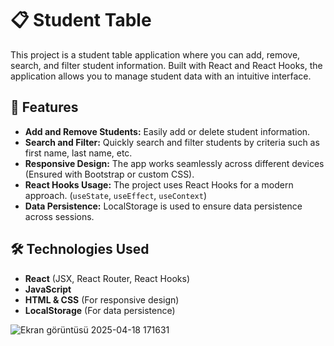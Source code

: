 # 📋 Student Table

This project is a student table application where you can add, remove, search, and filter student information. Built with React and React Hooks, the application allows you to manage student data with an intuitive interface.

## 🚀 Features

- **Add and Remove Students:** Easily add or delete student information.
- **Search and Filter:** Quickly search and filter students by criteria such as first name, last name, etc.
- **Responsive Design:** The app works seamlessly across different devices (Ensured with Bootstrap or custom CSS).
- **React Hooks Usage:** The project uses React Hooks for a modern approach. (`useState`, `useEffect`, `useContext`)
- **Data Persistence:** LocalStorage is used to ensure data persistence across sessions.

## 🛠️ Technologies Used

- **React** (JSX, React Router, React Hooks)
- **JavaScript**
- **HTML & CSS** (For responsive design)
- **LocalStorage** (For data persistence)

![Ekran görüntüsü 2025-04-18 171631](https://github.com/user-attachments/assets/83d11f73-0da7-4f43-8a54-27da94fe0ac9)
